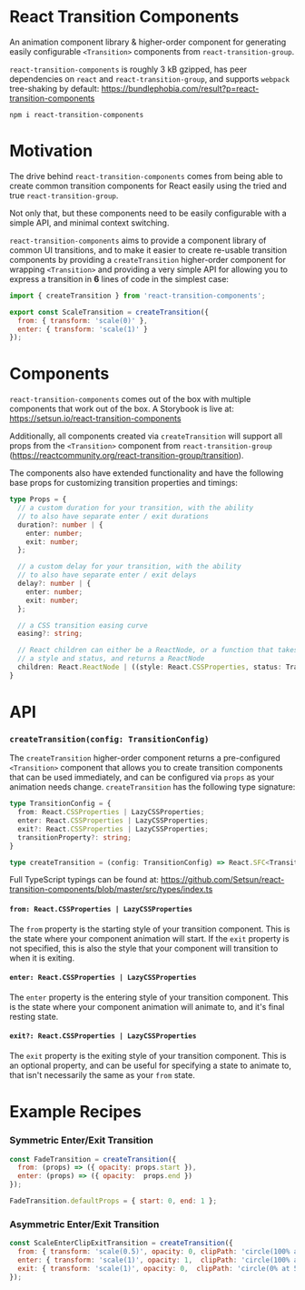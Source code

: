 # React Transition Components

An animation component library & higher-order component for generating easily configurable `<Transition>` components from `react-transition-group`.

`react-transition-components` is roughly 3 kB gzipped, has peer dependencies on `react` and `react-transition-group`, and supports `webpack` tree-shaking by default: https://bundlephobia.com/result?p=react-transition-components

`npm i react-transition-components`

# Motivation
The drive behind `react-transition-components` comes from being able to create common transition components for React easily using the tried and true `react-transition-group`.

Not only that, but these components need to be easily configurable with a simple API, and minimal context switching.

`react-transition-components` aims to provide a component library of common UI transitions, and to make it easier to create re-usable transition components by providing a `createTransition` higher-order component for wrapping `<Transition>` and providing a very simple API for allowing you to express a transition in **6** lines of code in the simplest case:

```jsx
import { createTransition } from 'react-transition-components';

export const ScaleTransition = createTransition({
  from: { transform: 'scale(0)' },
  enter: { transform: 'scale(1)' }
});
```

# Components
`react-transition-components` comes out of the box with multiple components that work out of the box. A Storybook is live at:  https://setsun.io/react-transition-components

Additionally, all components created via `createTransition` will support all props from the `<Transition>` component from `react-transition-group` (https://reactcommunity.org/react-transition-group/transition).

The components also have extended functionality and have the following base props for customizing transition properties and timings:

```ts
type Props = {
  // a custom duration for your transition, with the ability
  // to also have separate enter / exit durations
  duration?: number | {
    enter: number;
    exit: number;
  };

  // a custom delay for your transition, with the ability
  // to also have separate enter / exit delays
  delay?: number | {
    enter: number;
    exit: number;
  };

  // a CSS transition easing curve
  easing?: string;

  // React children can either be a ReactNode, or a function that takes
  // a style and status, and returns a ReactNode
  children: React.ReactNode | ((style: React.CSSProperties, status: TransitionStatus) => React.ReactNode);
}
```

# API
### `createTransition(config: TransitionConfig)`

The `createTransition` higher-order component returns a pre-configured `<Transition>` component that allows you to create transition components that can be used immediately, and can be configured via `props` as your animation needs change. `createTransition` has the following type signature:

```ts
type TransitionConfig = {
  from: React.CSSProperties | LazyCSSProperties;
  enter: React.CSSProperties | LazyCSSProperties;
  exit?: React.CSSProperties | LazyCSSProperties;
  transitionProperty?: string;
}

type createTransition = (config: TransitionConfig) => React.SFC<TransitionProps>
```

Full TypeScript typings can be found at: https://github.com/Setsun/react-transition-components/blob/master/src/types/index.ts

#### `from: React.CSSProperties | LazyCSSProperties`
The `from` property is the starting style of your transition component. This is the state where your component animation will start. If the `exit` property is not specified, this is also the style that your component will transition to when it is exiting.

#### `enter: React.CSSProperties | LazyCSSProperties`
The `enter` property is the entering style of your transition component. This is the state where your component animation will animate to, and it's final resting state.

#### `exit?: React.CSSProperties | LazyCSSProperties`
The `exit` property is the exiting style of your transition component. This is an optional property, and can be useful for specifying a state to animate to, that isn't necessarily the same as your `from` state.


# Example Recipes

### Symmetric Enter/Exit Transition
```jsx
const FadeTransition = createTransition({
  from: (props) => ({ opacity: props.start }),
  enter: (props) => ({ opacity:  props.end })
});

FadeTransition.defaultProps = { start: 0, end: 1 };
```

### Asymmetric Enter/Exit Transition
```jsx
const ScaleEnterClipExitTransition = createTransition({
  from: { transform: 'scale(0.5)', opacity: 0, clipPath: 'circle(100% at 50% 50%)' },
  enter: { transform: 'scale(1)', opacity: 1,  clipPath: 'circle(100% at 50% 50%)' },
  exit: { transform: 'scale(1)', opacity: 0,  clipPath: 'circle(0% at 50% 50%)' },
});
```
